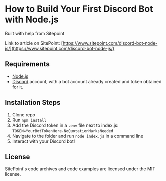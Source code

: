 # How to Build Your First Discord Bot with Node.js

Built with help from Sitepoint

Link to article on SitePoint: [https://www.sitepoint.com/discord-bot-node-js/](https://www.sitepoint.com/discord-bot-node-js/)

## Requirements

- [Node.js](http://nodejs.org/)
- [Discord](https://discordapp.com/) account, with a bot account already created and token obtained for it.

## Installation Steps

1. Clone repo
2. Run `npm install`
3. Add the Discord token in a `.env` file next to index.js: `TOKEN=YourBotTokenHere-NoQuotationMarksNeeded`
3. Navigate to the folder and run `node index.js` in a command line
4. Interact with your Discord bot!

## License

SitePoint's code archives and code examples are licensed under the MIT license.
